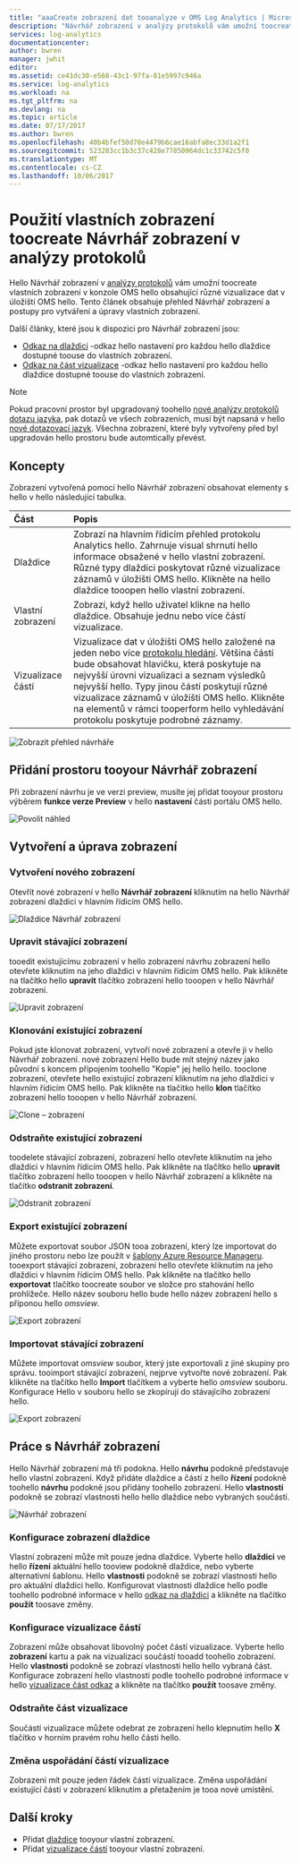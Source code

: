 ```yaml
---
title: "aaaCreate zobrazení dat tooanalyze v OMS Log Analytics | Microsoft Docs"
description: "Návrhář zobrazení v analýzy protokolů vám umožní toocreate vlastní zobrazení, která se zobrazí na portálu OMS a Azure hello a obsahovat různé vizualizace dat v úložišti OMS hello. Tento článek obsahuje přehled Návrhář zobrazení a postupy pro vytváření a úpravy vlastních zobrazení."
services: log-analytics
documentationcenter: 
author: bwren
manager: jwhit
editor: 
ms.assetid: ce41dc30-e568-43c1-97fa-81e5997c946a
ms.service: log-analytics
ms.workload: na
ms.tgt_pltfrm: na
ms.devlang: na
ms.topic: article
ms.date: 07/17/2017
ms.author: bwren
ms.openlocfilehash: 40b4bfef50d70e4479b6cae16abfa8ec33d1a2f1
ms.sourcegitcommit: 523283cc1b3c37c428e77850964dc1c33742c5f0
ms.translationtype: MT
ms.contentlocale: cs-CZ
ms.lasthandoff: 10/06/2017
---
```

# <a name="use-view-designer-toocreate-custom-views-in-log-analytics"></a>Použití vlastních zobrazení toocreate Návrhář zobrazení v analýzy protokolů
Hello Návrhář zobrazení v [analýzy protokolů](log-analytics-overview.md) vám umožní toocreate vlastních zobrazení v konzole OMS hello obsahující různé vizualizace dat v úložišti OMS hello. Tento článek obsahuje přehled Návrhář zobrazení a postupy pro vytváření a úpravy vlastních zobrazení.

Další články, které jsou k dispozici pro Návrhář zobrazení jsou:

* [Odkaz na dlaždici](log-analytics-view-designer-tiles.md) -odkaz hello nastavení pro každou hello dlaždice dostupné toouse do vlastních zobrazení.
* [Odkaz na část vizualizace](log-analytics-view-designer-parts.md) -odkaz hello nastavení pro každou hello dlaždice dostupné toouse do vlastních zobrazení.

>[!NOTE]
> Pokud pracovní prostor byl upgradovaný toohello [nové analýzy protokolů dotazu jazyka](log-analytics-log-search-upgrade.md), pak dotazů ve všech zobrazeních, musí být napsaná v hello [nové dotazovací jazyk](https://go.microsoft.com/fwlink/?linkid=856078).  Všechna zobrazení, které byly vytvořeny před byl upgradován hello prostoru bude automtically převést.

## <a name="concepts"></a>Koncepty
Zobrazení vytvořená pomocí hello Návrhář zobrazení obsahovat elementy s hello v hello následující tabulka.

| Část | Popis |
|:--- |:--- |
| Dlaždice |Zobrazí na hlavním řídicím přehled protokolu Analytics hello.  Zahrnuje visual shrnutí hello informace obsažené v hello vlastní zobrazení.  Různé typy dlaždici poskytovat různé vizualizace záznamů v úložišti OMS hello.  Klikněte na hello dlaždice tooopen hello vlastní zobrazení. |
| Vlastní zobrazení |Zobrazí, když hello uživatel klikne na hello dlaždice.  Obsahuje jednu nebo více částí vizualizace. |
| Vizualizace částí |Vizualizace dat v úložišti OMS hello založené na jeden nebo více [protokolu hledání](log-analytics-log-searches.md).  Většina částí bude obsahovat hlavičku, která poskytuje na nejvyšší úrovni vizualizaci a seznam výsledků nejvyšší hello.  Typy jinou částí poskytují různé vizualizace záznamů v úložišti OMS hello.  Klikněte na elementů v rámci tooperform hello vyhledávání protokolu poskytuje podrobné záznamy. |

![Zobrazit přehled návrháře](media/log-analytics-view-designer/overview.png)

## <a name="add-view-designer-tooyour-workspace"></a>Přidání prostoru tooyour Návrhář zobrazení
Při zobrazení návrhu je ve verzi preview, musíte jej přidat tooyour prostoru výběrem **funkce verze Preview** v hello **nastavení** části portálu OMS hello.

![Povolit náhled](media/log-analytics-view-designer/preview.png)

## <a name="creating-and-editing-views"></a>Vytvoření a úprava zobrazení
### <a name="create-a-new-view"></a>Vytvoření nového zobrazení
Otevřít nové zobrazení v hello **Návrhář zobrazení** kliknutím na hello Návrhář zobrazení dlaždici v hlavním řídicím OMS hello.

![Dlaždice Návrhář zobrazení](media/log-analytics-view-designer/view-designer-tile.png)

### <a name="edit-an-existing-view"></a>Upravit stávající zobrazení
tooedit existujícímu zobrazení v hello zobrazení návrhu zobrazení hello otevřete kliknutím na jeho dlaždici v hlavním řídicím OMS hello.  Pak klikněte na tlačítko hello **upravit** tlačítko zobrazení hello tooopen v hello Návrhář zobrazení.

![Upravit zobrazení](media/log-analytics-view-designer/menu-edit.png)

### <a name="clone-an-existing-view"></a>Klonování existující zobrazení
Pokud jste klonovat zobrazení, vytvoří nové zobrazení a otevře ji v hello Návrhář zobrazení.  nové zobrazení Hello bude mít stejný název jako původní s koncem připojením toohello "Kopie" jej hello hello.  tooclone zobrazení, otevřete hello existující zobrazení kliknutím na jeho dlaždici v hlavním řídicím OMS hello.  Pak klikněte na tlačítko hello **klon** tlačítko zobrazení hello tooopen v hello Návrhář zobrazení.

![Clone – zobrazení](media/log-analytics-view-designer/edit-menu-clone.png)

### <a name="delete-an-existing-view"></a>Odstraňte existující zobrazení
toodelete stávající zobrazení, zobrazení hello otevřete kliknutím na jeho dlaždici v hlavním řídicím OMS hello.  Pak klikněte na tlačítko hello **upravit** tlačítko zobrazení hello tooopen v hello Návrhář zobrazení a klikněte na tlačítko **odstranit zobrazení**.

![Odstranit zobrazení](media/log-analytics-view-designer/edit-menu-delete.png)

### <a name="export-an-existing-view"></a>Export existující zobrazení
Můžete exportovat soubor JSON tooa zobrazení, který lze importovat do jiného prostoru nebo lze použít v [šablony Azure Resource Manageru](../azure-resource-manager/resource-group-authoring-templates.md).  tooexport stávající zobrazení, zobrazení hello otevřete kliknutím na jeho dlaždici v hlavním řídicím OMS hello.  Pak klikněte na tlačítko hello **exportovat** tlačítko toocreate soubor ve složce pro stahování hello prohlížeče.  Hello název souboru hello bude hello název zobrazení hello s příponou hello *omsview*.

![Export zobrazení](media/log-analytics-view-designer/edit-menu-export.png)

### <a name="import-an-existing-view"></a>Importovat stávající zobrazení
Můžete importovat *omsview* soubor, který jste exportovali z jiné skupiny pro správu.  tooimport stávající zobrazení, nejprve vytvořte nové zobrazení.  Pak klikněte na tlačítko hello **Import** tlačítkem a vyberte hello *omsview* souboru.  Konfigurace Hello v souboru hello se zkopírují do stávajícího zobrazení hello.

![Export zobrazení](media/log-analytics-view-designer/edit-menu-import.png)

## <a name="working-with-view-designer"></a>Práce s Návrhář zobrazení
Hello Návrhář zobrazení má tři podokna.  Hello **návrhu** podokně představuje hello vlastní zobrazení.  Když přidáte dlaždice a částí z hello **řízení** podokně toohello **návrhu** podokně jsou přidány toohello zobrazení.  Hello **vlastnosti** podokně se zobrazí vlastnosti hello hello dlaždice nebo vybraných součástí.

![Návrhář zobrazení](media/log-analytics-view-designer/view-designer-screenshot.png)

### <a name="configure-view-tile"></a>Konfigurace zobrazení dlaždice
Vlastní zobrazení může mít pouze jedna dlaždice.  Vyberte hello **dlaždici** ve hello **řízení** aktuální hello tooview podokně dlaždice, nebo vyberte alternativní šablonu.  Hello **vlastnosti** podokně se zobrazí vlastnosti hello pro aktuální dlaždici hello.  Konfigurovat vlastnosti dlaždice hello podle toohello podrobné informace v hello [odkaz na dlaždici](log-analytics-view-designer-tiles.md) a klikněte na tlačítko **použít** toosave změny.

### <a name="configure-visualization-parts"></a>Konfigurace vizualizace částí
Zobrazení může obsahovat libovolný počet částí vizualizace.  Vyberte hello **zobrazení** kartu a pak na vizualizaci součástí tooadd toohello zobrazení.  Hello **vlastnosti** podokně se zobrazí vlastnosti hello hello vybraná část.  Konfigurace zobrazení hello vlastnosti podle toohello podrobné informace v hello [vizualizace část odkaz](log-analytics-view-designer-parts.md) a klikněte na tlačítko **použít** toosave změny.

### <a name="delete-a-visualization-part"></a>Odstraňte část vizualizace
Součástí vizualizace můžete odebrat ze zobrazení hello klepnutím hello **X** tlačítko v horním pravém rohu hello části hello.

### <a name="rearrange-visualization-parts"></a>Změna uspořádání částí vizualizace
Zobrazení mít pouze jeden řádek částí vizualizace.  Změna uspořádání existující částí v zobrazení kliknutím a přetažením je tooa nové umístění.

## <a name="next-steps"></a>Další kroky
* Přidat [dlaždice](log-analytics-view-designer-tiles.md) tooyour vlastní zobrazení.
* Přidat [vizualizace částí](log-analytics-view-designer-parts.md) tooyour vlastní zobrazení.
